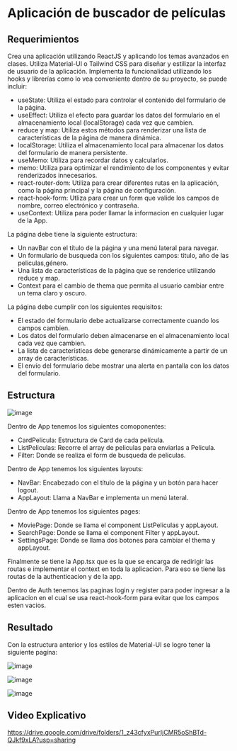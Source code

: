# Aplicación de buscador de películas
## Requerimientos
Crea una aplicación utilizando ReactJS y aplicando los temas avanzados en clases. Utiliza Material-UI o Tailwind CSS para diseñar y estilizar la interfaz de usuario de la aplicación. Implementa la funcionalidad utilizando los hooks y librerías como lo vea conveniente dentro de su proyecto, se puede incluir:
* useState: Utiliza el estado para controlar el contenido del formulario de la página.
* useEffect: Utiliza el efecto para guardar los datos del formulario en el almacenamiento local (localStorage) cada vez que cambien.
* reduce y map: Utiliza estos métodos para renderizar una lista de características de la página de manera dinámica.
* localStorage: Utiliza el almacenamiento local para almacenar los datos del formulario de manera persistente.
* useMemo: Utiliza para recordar datos y calcularlos.
* memo: Utiliza para optimizar el rendimiento de los componentes y evitar renderizados innecesarios.
* react-router-dom: Utiliza para crear diferentes rutas en la aplicación, como la página principal y la página de configuración.
* react-hook-form: Utliza para crear un form que valide los campos de nombre, correo electrónico y contraseña.
* useContext: Utiliza para poder llamar la informacion en cualquier lugar de la App.

La página debe tiene la siguiente estructura:
* Un navBar con el título de la página y una menú lateral para navegar.
* Un formulario de busqueda con los siguientes campos: titulo, año de las peliculas,género.
* Una lista de características de la página que se renderice utilizando reduce y map.
* Context para el cambio de thema que permita al usuario cambiar entre un tema claro y oscuro.

La página debe cumplir con los siguientes requisitos:
* El estado del formulario debe actualizarse correctamente cuando los campos cambien.
* Los datos del formulario deben almacenarse en el almacenamiento local cada vez que cambien.
* La lista de características debe generarse dinámicamente a partir de un array de características.
* El envío del formulario debe mostrar una alerta en pantalla con los datos del formulario.
## Estructura
![image](https://github.com/denisse989/Segundo_Parcial/assets/60879365/2cc2ea50-7317-4c97-963c-826be8c9f781)

Dentro de App tenemos los siguientes comoponentes:
* CardPelicula: Estructura de Card de cada película.
* ListPeliculas: Recorre el array de peliculas para enviarlas a Pelicula.
* Filter: Donde se realiza el form de busqueda de peliculas.

Dentro de App tenemos los siguientes layouts:
* NavBar: Encabezado con el título de la página y un botón para hacer logout.
* AppLayout: Llama a NavBar e implementa un menú lateral.

Dentro de App tenemos los siguientes pages:
* MoviePage: Donde se llama el component ListPeliculas y appLayout.
* SearchPage: Donde se llama el component Filter y appLayout.
* SettingsPage: Donde se llama dos botones para cambiar el thema y appLayout.


Finalmente se tiene la App.tsx que es la que se encarga de redirigir las routas e implementar el context en toda la aplicacion. Para eso se tiene las routas de la authenticacion y de la app.

Dentro de Auth tenemos las paginas login y register para poder ingresar a la aplicacion en el cual se usa react-hook-form para evitar que los campos esten vacios.
 
## Resultado
Con la estructura anterior y los estilos de Material-UI se logro tener la siguiente pagína:

![image](https://github.com/denisse989/Segundo_Parcial/assets/60879365/514c5fcd-6d77-46ff-b618-716b7952d95e)

![image](https://github.com/denisse989/Segundo_Parcial/assets/60879365/1ab59dc1-a160-46fc-8ed0-965017a1f5c8)

![image](https://github.com/denisse989/Segundo_Parcial/assets/60879365/0d3f7b1e-edfd-4748-b1f9-606ce7189e0e)



## Video Explicativo

https://drive.google.com/drive/folders/1_z43cfyxPurIjCMR5oShBTd-QJkf9xLA?usp=sharing 
